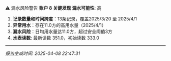 ⚠️ 漏水风险警告
**账户 8 关键发现**
**漏水可能性**: 高
1. **记录数量和时间跨度**：13条记录，覆盖2025/3/20 至 2025/4/1
2. **异常用水**：存在11.0方的高用水量（2025/4/1）
3. **漏水风险**：日均用水量达11.0方，超过安全阈值3方
4. **水表读数**: 最新读数 351.0，初始读数 333.0

---
*报告生成时间: 2025-04-08 22:47:31*